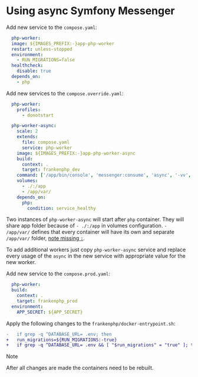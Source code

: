 # Using async Symfony Messenger

Add new service to the `compose.yaml`:
```yaml
  php-worker:
  image: ${IMAGES_PREFIX:-}app-php-worker
  restart: unless-stopped
  environment:
    - RUN_MIGRATIONS=false
  healthcheck:
    disable: true
  depends_on:
    - php
```

Add new services to the `compose.override.yaml`:
```yaml
  php-worker:
    profiles:
      - donotstart

  php-worker-async:
    scale: 2
    extends:
      file: compose.yaml
      service: php-worker
    image: ${IMAGES_PREFIX:-}app-php-worker-async
    build:
      context: .
      target: frankenphp_dev
    command: ['/app/bin/console', 'messenger:consume', 'async', '-vv', '--time-limit=60', '--limit=10', '--memory-limit=128M']
    volumes:
      - ./:/app
      - /app/var/
    depends_on:
      php:
        condition: service_healthy
```

Two instances of `php-worker-async` will start after `php` container. They will share app folder because of `- ./:/app` in volumes configuration. `- /app/var/` defines that every container will have its own and separate `/app/var/` folder, [note missing `:`](https://stackoverflow.com/questions/46166304/docker-compose-volumes-without-colon).

To add additional workers just copy `php-worker-async` service and replace every usage of the `async` in the new service with appropriate value for the new worker.

Add new service to the `compose.prod.yaml`:
```yaml
  php-worker:
  build:
    context: .
    target: frankenphp_prod
  environment:
    APP_SECRET: ${APP_SECRET}
```

Apply the following changes to the `frankenphp/docker-entrypoint.sh`:
```patch
-	if grep -q ^DATABASE_URL= .env; then
+	run_migrations=${RUN_MIGRATIONS:-true}
+	if grep -q ^DATABASE_URL= .env && [ "$run_migrations" = "true" ]; then
```

> [!NOTE]
> After all changes are made the containers need to be rebuilt.
